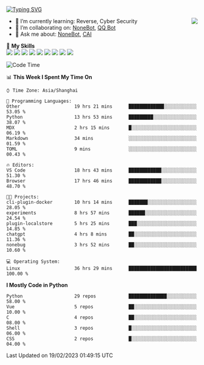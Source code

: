 [![Typing SVG](https://readme-typing-svg.herokuapp.com?size=25&duration=2500&color=8C43EA&vCenter=true&width=200&height=40&lines=Hi+there+%F0%9F%91%8B%F0%9F%8F%BB;I'm+yanyongyu)](https://git.io/typing-svg)

<a href="#">
  <img align="right" src="https://github-readme-stats.vercel.app/api?username=yanyongyu&count_private=true&show_icons=true&bg_color=15,f2f7fd,E0EAFC" />
</a>

- 🌱 I’m currently learning: Reverse, Cyber Security
- 👯 I’m collaborating on: [NoneBot](https://github.com/nonebot), [QQ Bot](https://github.com/Mrs4s/go-cqhttp)
- 💬 Ask me about: [NoneBot](https://github.com/nonebot), [CAI](https://github.com/cscs181/CAI)

🌟 **My Skills**  
![](https://img.shields.io/badge/-Python-3e74a2?style=flat-square&logo=Python&logoColor=fff)
![](https://img.shields.io/badge/-Node.js-339933?style=flat-square&logo=Node.js&logoColor=fff)
![](https://img.shields.io/badge/-Vue-4fc08d?style=flat-square&logo=Vue.js&logoColor=fff)
![](https://img.shields.io/badge/-React-2d98ce?style=flat-square&logo=React&logoColor=fff)
![](https://img.shields.io/badge/-Docker-2496ED?style=flat-square&logo=Docker&logoColor=fff)
![](https://img.shields.io/badge/-Linux-000000?style=flat-square&logo=Linux&logoColor=fff)
![](https://img.shields.io/badge/-MySQL-4479A1?style=flat-square&logo=MySQL&logoColor=fff)
![](https://img.shields.io/badge/-Redis-DC382D?style=flat-square&logo=Redis&logoColor=fff)
![](https://img.shields.io/badge/-MongoDB-47A248?style=flat-square&logo=MongoDB&logoColor=fff)

<!--START_SECTION:waka-->
![Code Time](http://img.shields.io/badge/Code%20Time-3%2C811%20hrs%2048%20mins-blue)

📊 **This Week I Spent My Time On** 

```text
⌚︎ Time Zone: Asia/Shanghai

💬 Programming Languages: 
Other                    19 hrs 21 mins      █████████████░░░░░░░░░░░░   53.05 % 
Python                   13 hrs 53 mins      █████████░░░░░░░░░░░░░░░░   38.07 % 
MDX                      2 hrs 15 mins       █░░░░░░░░░░░░░░░░░░░░░░░░   06.19 % 
Markdown                 34 mins             ░░░░░░░░░░░░░░░░░░░░░░░░░   01.59 % 
TOML                     9 mins              ░░░░░░░░░░░░░░░░░░░░░░░░░   00.43 % 

🔥 Editors: 
VS Code                  18 hrs 43 mins      ████████████░░░░░░░░░░░░░   51.30 % 
Browser                  17 hrs 46 mins      ████████████░░░░░░░░░░░░░   48.70 % 

🐱‍💻 Projects: 
cli-plugin-docker        10 hrs 14 mins      ███████░░░░░░░░░░░░░░░░░░   28.05 % 
experiments              8 hrs 57 mins       ██████░░░░░░░░░░░░░░░░░░░   24.54 % 
plugin-localstore        5 hrs 25 mins       ███░░░░░░░░░░░░░░░░░░░░░░   14.85 % 
chatgpt                  4 hrs 8 mins        ██░░░░░░░░░░░░░░░░░░░░░░░   11.36 % 
nonebug                  3 hrs 52 mins       ██░░░░░░░░░░░░░░░░░░░░░░░   10.60 % 

💻 Operating System: 
Linux                    36 hrs 29 mins      █████████████████████████   100.00 % 

```

**I Mostly Code in Python** 

```text
Python                   29 repos            ██████████████░░░░░░░░░░░   58.00 % 
Vue                      5 repos             ██░░░░░░░░░░░░░░░░░░░░░░░   10.00 % 
C                        4 repos             ██░░░░░░░░░░░░░░░░░░░░░░░   08.00 % 
Shell                    3 repos             █░░░░░░░░░░░░░░░░░░░░░░░░   06.00 % 
CSS                      2 repos             █░░░░░░░░░░░░░░░░░░░░░░░░   04.00 % 

```



 Last Updated on 19/02/2023 01:49:15 UTC
<!--END_SECTION:waka-->
